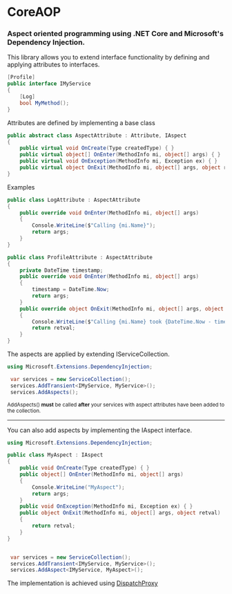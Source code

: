 # CoreAOP

### Aspect oriented programming using .NET Core and Microsoft's Dependency Injection.


This library allows you to extend interface functionality by defining and applying attributes to interfaces.


```csharp
[Profile]
public interface IMyService 
{
    [Log]
    bool MyMethod();
}
```

Attributes are defined by implementing a base class

```csharp
public abstract class AspectAttribute : Attribute, IAspect
{
    public virtual void OnCreate(Type createdType) { }
    public virtual object[] OnEnter(MethodInfo mi, object[] args) { }
    public virtual void OnException(MethodInfo mi, Exception ex) { }
    public virtual object OnExit(MethodInfo mi, object[] args, object retval) { }
}
```

Examples

```csharp
public class LogAttribute : AspectAttribute
{
    public override void OnEnter(MethodInfo mi, object[] args) 
    { 
        Console.WriteLine($"Calling {mi.Name}");
        return args;
    }
}
```

```csharp
public class ProfileAttribute : AspectAttribute
{
    private DateTime timestamp;
    public override void OnEnter(MethodInfo mi, object[] args) 
    { 
        timestamp = DateTime.Now;
        return args;
    }
    public override object OnExit(MethodInfo mi, object[] args, object retval) 
    { 
        Console.WriteLine($"Calling {mi.Name} took {DateTime.Now - timestamp}");
        return retval;
    }
}
```

The aspects are applied by extending IServiceCollection.


```csharp
using Microsoft.Extensions.DependencyInjection;

 var services = new ServiceCollection();
 services.AddTransient<IMyService, MyService>();
 services.AddAspects();
```

<sup>AddAspects() __must__ be called __after__ your services with aspect attributes have been added to the collection.</sup>

----

You can also add aspects by implementing the IAspect interface.

```csharp
using Microsoft.Extensions.DependencyInjection;

public class MyAspect : IAspect
{
    public void OnCreate(Type createdType) { }
    public object[] OnEnter(MethodInfo mi, object[] args) 
    { 
        Console.WriteLine("MyAspect"); 
        return args;
    }
    public void OnException(MethodInfo mi, Exception ex) { }
    public object OnExit(MethodInfo mi, object[] args, object retval) 
    {  
        return retval; 
    }
}
```
```csharp

 var services = new ServiceCollection();
 services.AddTransient<IMyService, MyService>();
 services.AddAspect<IMyService, MyAspect>();

```

The implementation is achieved using [DispatchProxy](https://docs.microsoft.com/en-us/dotnet/api/system.reflection.dispatchproxy)